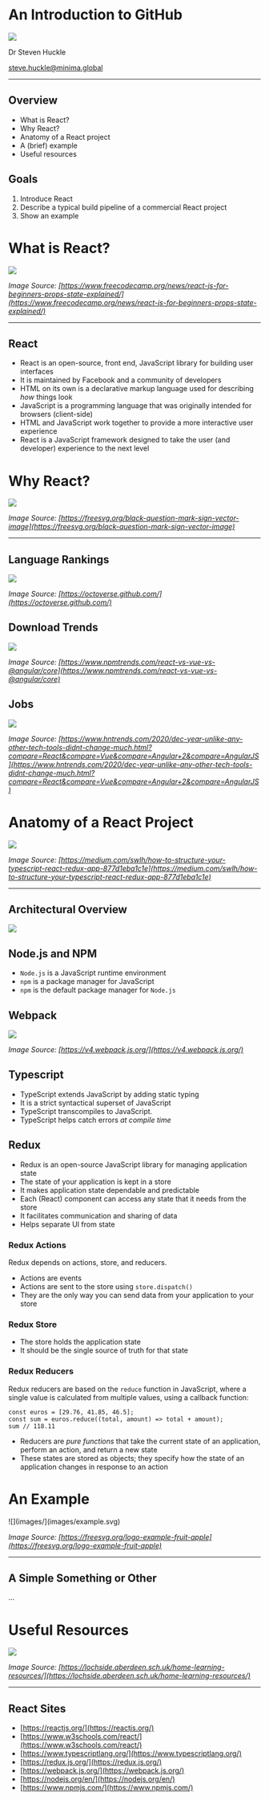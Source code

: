 # An Introduction to GitHub

![](images/minimaLogo.svg)

Dr Steven Huckle

steve.huckle@minima.global

- - -

## Overview

+ What is React?
+ Why React?
+ Anatomy of a React project
+ A (brief) example
+ Useful resources

## Goals

1. Introduce React
2. Describe a typical build pipeline of a commercial React project
3. Show an example

# What is React?

![](images/react.png)

_Image Source: [https://www.freecodecamp.org/news/react-js-for-beginners-props-state-explained/](https://www.freecodecamp.org/news/react-js-for-beginners-props-state-explained/)_

- - -

## React

+ React is an open-source, front end, JavaScript library for building user interfaces
+ It is maintained by Facebook and a community of developers
+ HTML on its own is a declarative markup language used for describing _how_ things look
+ JavaScript is a programming language that was originally intended for browsers (client-side)
+ HTML and JavaScript work together to provide a more interactive user experience
+ React is a JavaScript framework designed to take the user (and developer) experience to the next level

# Why React?

![](images/question.svg)

_Image Source: [https://freesvg.org/black-question-mark-sign-vector-image](https://freesvg.org/black-question-mark-sign-vector-image)_

- - -

## Language Rankings

![](images/languageRankings.png)

_Image Source: [https://octoverse.github.com/](https://octoverse.github.com/)_

## Download Trends

![](images/downloadTrends.png)

_Image Source: [https://www.npmtrends.com/react-vs-vue-vs-@angular/core](https://www.npmtrends.com/react-vs-vue-vs-@angular/core)_

## Jobs

![](images/hiringTrends.png)

_Image Source: [https://www.hntrends.com/2020/dec-year-unlike-any-other-tech-tools-didnt-change-much.html?compare=React&compare=Vue&compare=Angular+2&compare=AngularJS](https://www.hntrends.com/2020/dec-year-unlike-any-other-tech-tools-didnt-change-much.html?compare=React&compare=Vue&compare=Angular+2&compare=AngularJS)_

# Anatomy of a React Project

![](images/reactReduxTypescriptWebpack.png)

_Image Source: [https://medium.com/swlh/how-to-structure-your-typescript-react-redux-app-877d1eba1c1e](https://medium.com/swlh/how-to-structure-your-typescript-react-redux-app-877d1eba1c1e)_

- - -

## Architectural Overview

![](images/anatomy.png)

## Node.js and NPM

+ `Node.js` is a JavaScript runtime environment
+ `npm` is a package manager for JavaScript
+ `npm` is the default package manager for `Node.js`

## Webpack

![](images/webpack.png)

_Image Source: [https://v4.webpack.js.org/](https://v4.webpack.js.org/)_

## Typescript

+ TypeScript extends JavaScript by adding static typing
+ It is a strict syntactical superset of JavaScript
+ TypeScript transcompiles to JavaScript.
+ TypeScript helps catch errors _at compile time_

## Redux

+ Redux is an open-source JavaScript library for managing application state
+ The state of your application is kept in a store
+ It makes application state dependable and predictable
+ Each (React) component can access any state that it needs from the store
+ It facilitates communication and sharing of data
+ Helps separate UI from state

### Redux Actions

Redux depends on actions, store, and reducers.

+ Actions are events
+ Actions are sent to the store using `store.dispatch()`
+ They are the only way you can send data from your application to your store

### Redux Store

+ The store holds the application state
+ It should be the single source of truth for that state

### Redux Reducers

Redux reducers are based on the `reduce` function in JavaScript, where a single value is calculated from multiple values, using a callback function:

```
const euros = [29.76, 41.85, 46.5];
const sum = euros.reduce((total, amount) => total + amount);
sum // 118.11
```

+ Reducers are _pure functions_ that take the current state of an application, perform an action, and return a new state
+ These states are stored as objects; they specify how the state of an application changes in response to an action

# An Example

![](images/](images/example.svg)

_Image Source: [https://freesvg.org/logo-example-fruit-apple](https://freesvg.org/logo-example-fruit-apple)_

- - -

## A Simple Something or Other

...

# Useful Resources

![](images/resources.jpeg)

_Image Source: [https://lochside.aberdeen.sch.uk/home-learning-resources/](https://lochside.aberdeen.sch.uk/home-learning-resources/)_

- - -

## React Sites

+ [https://reactjs.org/](https://reactjs.org/)
+ [https://www.w3schools.com/react/](https://www.w3schools.com/react/)
+ [https://www.typescriptlang.org/](https://www.typescriptlang.org/)
+ [https://redux.js.org/](https://redux.js.org/)
+ [https://webpack.js.org/](https://webpack.js.org/)
+ [https://nodejs.org/en/](https://nodejs.org/en/)
+ [https://www.npmjs.com/](https://www.npmjs.com/)
